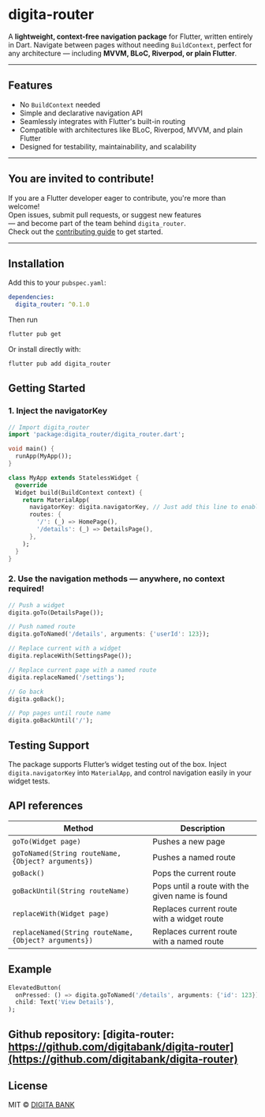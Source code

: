 # digita-router

A **lightweight, context-free navigation package** for Flutter, written entirely in Dart. Navigate between pages without needing `BuildContext`, perfect for any architecture — including **MVVM, BLoC, Riverpod, or plain Flutter**.

---

## Features

- No `BuildContext` needed
- Simple and declarative navigation API
- Seamlessly integrates with Flutter's built-in routing
- Compatible with architectures like BLoC, Riverpod, MVVM, and plain Flutter
- Designed for testability, maintainability, and scalability

---

## You are invited to contribute!

If you are a Flutter developer eager to contribute, you're more than welcome!  
Open issues, submit pull requests, or suggest new features  
— and become part of the team behind `digita_router`.  
Check out the [contributing guide](https://github.com/digitabank/digita-router/blob/main/CONTRIBUTING.md) to get started.

---

## Installation

Add this to your `pubspec.yaml`:

```yaml
dependencies:
  digita_router: ^0.1.0
```

Then run

```bash
flutter pub get
```

Or install directly with:

```bash
flutter pub add digita_router
```

## Getting Started

### 1. Inject the navigatorKey

```dart
// Import digita_router
import 'package:digita_router/digita_router.dart';

void main() {
  runApp(MyApp());
}

class MyApp extends StatelessWidget {
  @override
  Widget build(BuildContext context) {
    return MaterialApp(
      navigatorKey: digita.navigatorKey, // Just add this line to enable digita_router
      routes: {
        '/': (_) => HomePage(),
        '/details': (_) => DetailsPage(),
      },
    );
  }
}
```

### 2. Use the navigation methods — anywhere, no context required!

```dart
// Push a widget
digita.goTo(DetailsPage());

// Push named route
digita.goToNamed('/details', arguments: {'userId': 123});

// Replace current with a widget
digita.replaceWith(SettingsPage());

// Replace current page with a named route
digita.replaceNamed('/settings');

// Go back
digita.goBack();

// Pop pages until route name
digita.goBackUntil('/');
```

## Testing Support

The package supports Flutter’s widget testing out of the box. Inject `digita.navigatorKey` into `MaterialApp`, and control navigation easily in your widget tests.

## API references

| Method                                                | Description                                     |
| ----------------------------------------------------- | ----------------------------------------------- |
| `goTo(Widget page)`                                   | Pushes a new page                               |
| `goToNamed(String routeName, {Object? arguments})`    | Pushes a named route                            |
| `goBack()`                                            | Pops the current route                          |
| `goBackUntil(String routeName)`                       | Pops until a route with the given name is found |
| `replaceWith(Widget page)`                            | Replaces current route with a widget route      |
| `replaceNamed(String routeName, {Object? arguments})` | Replaces current route with a named route       |

## Example

```dart
ElevatedButton(
  onPressed: () => digita.goToNamed('/details', arguments: {'id': 123}),
  child: Text('View Details'),
);
```

## Github repository: [digita-router: https://github.com/digitabank/digita-router](https://github.com/digitabank/digita-router)

## License

MIT © [DIGITA BANK](https://digitabank.com)
